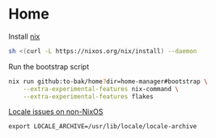 # Home

Install [nix](https://nixos.org/download.html)
```sh
sh <(curl -L https://nixos.org/nix/install) --daemon
```

Run the bootstrap script
```sh
nix run github:to-bak/home?dir=home-manager#bootstrap \
    --extra-experimental-features nix-command \
    --extra-experimental-features flakes

```

[Locale issues on non-NixOS](https://nixos.wiki/wiki/Locales)
```
export LOCALE_ARCHIVE=/usr/lib/locale/locale-archive
```
